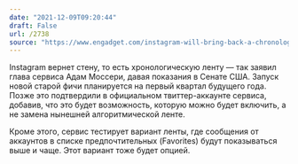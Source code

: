 ```yaml
---
date: "2021-12-09T09:20:44"
draft: False
url: /2738
source: "https://www.engadget.com/instagram-will-bring-back-a-chronological-feed-in-2022-211232214.html"
---
```


Instagram вернет стену, то есть хронологическую ленту — так заявил глава сервиса Адам Моссери, давая показания в Сенате США. Запуск новой старой фичи планируется на первый квартал будущего года. Позже это подтвердили в официальном твиттер-аккаунте сервиса, добавив, что это будет возможность, которую можно будет включить, а не замена нынешней алгоритмической ленте.

Кроме этого, сервис тестирует вариант ленты, где сообщения от аккаунтов в списке предпочтительных (Favorites) будут показываться выше и чаще. Этот вариант тоже будет опцией.
